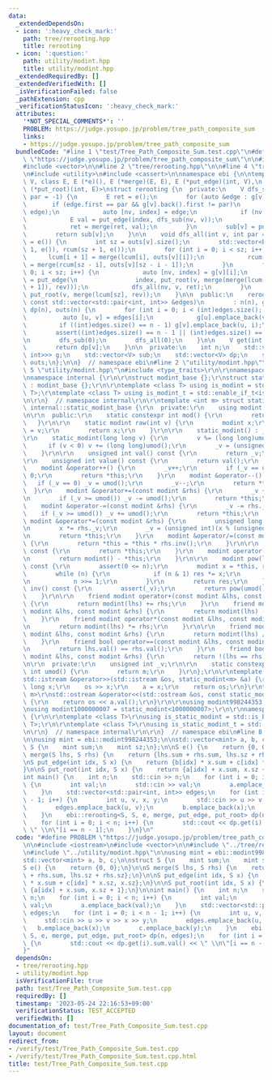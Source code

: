 ```yaml
---
data:
  _extendedDependsOn:
  - icon: ':heavy_check_mark:'
    path: tree/rerooting.hpp
    title: rerooting
  - icon: ':question:'
    path: utility/modint.hpp
    title: utility/modint.hpp
  _extendedRequiredBy: []
  _extendedVerifiedWith: []
  _isVerificationFailed: false
  _pathExtension: cpp
  _verificationStatusIcon: ':heavy_check_mark:'
  attributes:
    '*NOT_SPECIAL_COMMENTS*': ''
    PROBLEM: https://judge.yosupo.jp/problem/tree_path_composite_sum
    links:
    - https://judge.yosupo.jp/problem/tree_path_composite_sum
  bundledCode: "#line 1 \"test/Tree_Path_Composite_Sum.test.cpp\"\n#define PROBLEM\
    \ \"https://judge.yosupo.jp/problem/tree_path_composite_sum\"\n\n#include <iostream>\n\
    #include <vector>\n\n#line 2 \"tree/rerooting.hpp\"\n\n#line 4 \"tree/rerooting.hpp\"\
    \n#include <utility>\n#include <cassert>\n\nnamespace ebi {\n\ntemplate <class\
    \ V, class E, E (*e)(), E (*merge)(E, E), E (*put_edge)(int, V),\n          V\
    \ (*put_root)(int, E)>\nstruct rerooting {\n  private:\n    V dfs_sub(int v, int\
    \ par = -1) {\n        E ret = e();\n        for (auto &edge : g[v]) {\n     \
    \       if (edge.first == par && g[v].back().first != par)\n                std::swap(g[v].back(),\
    \ edge);\n            auto [nv, index] = edge;\n            if (nv == par) continue;\n\
    \            E val = put_edge(index, dfs_sub(nv, v));\n            outs[v].emplace_back(val);\n\
    \            ret = merge(ret, val);\n        }\n        sub[v] = put_root(v, ret);\n\
    \        return sub[v];\n    }\n\n    void dfs_all(int v, int par = -1, E rev\
    \ = e()) {\n        int sz = outs[v].size();\n        std::vector<E> lcum(sz +\
    \ 1, e()), rcum(sz + 1, e());\n        for (int i = 0; i < sz; i++) {\n      \
    \      lcum[i + 1] = merge(lcum[i], outs[v][i]);\n            rcum[sz - i - 1]\
    \ = merge(rcum[sz - i], outs[v][sz - i - 1]);\n        }\n        for (int i =\
    \ 0; i < sz; i++) {\n            auto [nv, index] = g[v][i];\n            E ret\
    \ = put_edge(\n                index, put_root(v, merge(merge(lcum[i], rcum[i\
    \ + 1]), rev)));\n            dfs_all(nv, v, ret);\n        }\n        dp[v] =\
    \ put_root(v, merge(lcum[sz], rev));\n    }\n\n  public:\n    rerooting(int n,\
    \ const std::vector<std::pair<int, int>> &edges)\n        : n(n), g(n), sub(n),\
    \ dp(n), outs(n) {\n        for (int i = 0; i < (int)edges.size(); i++) {\n  \
    \          auto [u, v] = edges[i];\n            g[u].emplace_back(v, i);\n   \
    \         if ((int)edges.size() == n - 1) g[v].emplace_back(u, i);\n        }\n\
    \        assert((int)edges.size() == n - 1 || (int)edges.size() == 2 * (n - 1));\n\
    \n        dfs_sub(0);\n        dfs_all(0);\n    }\n\n    V get(int v) const {\n\
    \        return dp[v];\n    }\n\n  private:\n    int n;\n    std::vector<std::vector<std::pair<int,\
    \ int>>> g;\n    std::vector<V> sub;\n    std::vector<V> dp;\n    std::vector<std::vector<E>>\
    \ outs;\n};\n\n}  // namespace ebi\n#line 2 \"utility/modint.hpp\"\n\r\n#line\
    \ 5 \"utility/modint.hpp\"\n#include <type_traits>\r\n\r\nnamespace ebi {\r\n\r\
    \nnamespace internal {\r\n\r\nstruct modint_base {};\r\nstruct static_modint_base\
    \ : modint_base {};\r\n\r\ntemplate <class T> using is_modint = std::is_base_of<modint_base,\
    \ T>;\r\ntemplate <class T> using is_modint_t = std::enable_if_t<is_modint<T>::value>;\r\
    \n\r\n}  // namespace internal\r\n\r\ntemplate <int m> struct static_modint :\
    \ internal::static_modint_base {\r\n  private:\r\n    using modint = static_modint;\r\
    \n\r\n  public:\r\n    static constexpr int mod() {\r\n        return m;\r\n \
    \   }\r\n\r\n    static modint raw(int v) {\r\n        modint x;\r\n        x._v\
    \ = v;\r\n        return x;\r\n    }\r\n\r\n    static_modint() : _v(0) {}\r\n\
    \r\n    static_modint(long long v) {\r\n        v %= (long long)umod();\r\n  \
    \      if (v < 0) v += (long long)umod();\r\n        _v = (unsigned int)v;\r\n\
    \    }\r\n\r\n    unsigned int val() const {\r\n        return _v;\r\n    }\r\n\
    \r\n    unsigned int value() const {\r\n        return val();\r\n    }\r\n\r\n\
    \    modint &operator++() {\r\n        _v++;\r\n        if (_v == umod()) _v =\
    \ 0;\r\n        return *this;\r\n    }\r\n    modint &operator--() {\r\n     \
    \   if (_v == 0) _v = umod();\r\n        _v--;\r\n        return *this;\r\n  \
    \  }\r\n    modint &operator+=(const modint &rhs) {\r\n        _v += rhs._v;\r\
    \n        if (_v >= umod()) _v -= umod();\r\n        return *this;\r\n    }\r\n\
    \    modint &operator-=(const modint &rhs) {\r\n        _v -= rhs._v;\r\n    \
    \    if (_v >= umod()) _v += umod();\r\n        return *this;\r\n    }\r\n   \
    \ modint &operator*=(const modint &rhs) {\r\n        unsigned long long x = _v;\r\
    \n        x *= rhs._v;\r\n        _v = (unsigned int)(x % (unsigned long long)umod());\r\
    \n        return *this;\r\n    }\r\n    modint &operator/=(const modint &rhs)\
    \ {\r\n        return *this = *this * rhs.inv();\r\n    }\r\n\r\n    modint operator+()\
    \ const {\r\n        return *this;\r\n    }\r\n    modint operator-() const {\r\
    \n        return modint() - *this;\r\n    }\r\n\r\n    modint pow(long long n)\
    \ const {\r\n        assert(0 <= n);\r\n        modint x = *this, res = 1;\r\n\
    \        while (n) {\r\n            if (n & 1) res *= x;\r\n            x *= x;\r\
    \n            n >>= 1;\r\n        }\r\n        return res;\r\n    }\r\n    modint\
    \ inv() const {\r\n        assert(_v);\r\n        return pow(umod() - 2);\r\n\
    \    }\r\n\r\n    friend modint operator+(const modint &lhs, const modint &rhs)\
    \ {\r\n        return modint(lhs) += rhs;\r\n    }\r\n    friend modint operator-(const\
    \ modint &lhs, const modint &rhs) {\r\n        return modint(lhs) -= rhs;\r\n\
    \    }\r\n    friend modint operator*(const modint &lhs, const modint &rhs) {\r\
    \n        return modint(lhs) *= rhs;\r\n    }\r\n\r\n    friend modint operator/(const\
    \ modint &lhs, const modint &rhs) {\r\n        return modint(lhs) /= rhs;\r\n\
    \    }\r\n    friend bool operator==(const modint &lhs, const modint &rhs) {\r\
    \n        return lhs.val() == rhs.val();\r\n    }\r\n    friend bool operator!=(const\
    \ modint &lhs, const modint &rhs) {\r\n        return !(lhs == rhs);\r\n    }\r\
    \n\r\n  private:\r\n    unsigned int _v;\r\n\r\n    static constexpr unsigned\
    \ int umod() {\r\n        return m;\r\n    }\r\n};\r\n\r\ntemplate <int m>\r\n\
    std::istream &operator>>(std::istream &os, static_modint<m> &a) {\r\n    long\
    \ long x;\r\n    os >> x;\r\n    a = x;\r\n    return os;\r\n}\r\ntemplate <int\
    \ m>\r\nstd::ostream &operator<<(std::ostream &os, const static_modint<m> &a)\
    \ {\r\n    return os << a.val();\r\n}\r\n\r\nusing modint998244353 = static_modint<998244353>;\r\
    \nusing modint1000000007 = static_modint<1000000007>;\r\n\r\nnamespace internal\
    \ {\r\n\r\ntemplate <class T>\r\nusing is_static_modint = std::is_base_of<internal::static_modint_base,\
    \ T>;\r\n\r\ntemplate <class T>\r\nusing is_static_modint_t = std::enable_if_t<is_static_modint<T>::value>;\r\
    \n\r\n}  // namespace internal\r\n\r\n}  // namespace ebi\n#line 8 \"test/Tree_Path_Composite_Sum.test.cpp\"\
    \n\nusing mint = ebi::modint998244353;\n\nstd::vector<mint> a, b, c;\n\nstruct\
    \ S {\n    mint sum;\n    mint sz;\n};\n\nS e() {\n    return {0, 0};\n}\n\nS\
    \ merge(S lhs, S rhs) {\n    return {lhs.sum + rhs.sum, lhs.sz + rhs.sz};\n}\n\
    \nS put_edge(int idx, S x) {\n    return {b[idx] * x.sum + c[idx] * x.sz, x.sz};\n\
    }\n\nS put_root(int idx, S x) {\n    return {a[idx] + x.sum, x.sz + 1};\n}\n\n\
    int main() {\n    int n;\n    std::cin >> n;\n    for (int i = 0; i < n; i++)\
    \ {\n        int val;\n        std::cin >> val;\n        a.emplace_back(val);\n\
    \    }\n    std::vector<std::pair<int, int>> edges;\n    for (int i = 0; i < n\
    \ - 1; i++) {\n        int u, v, x, y;\n        std::cin >> u >> v >> x >> y;\n\
    \        edges.emplace_back(u, v);\n        b.emplace_back(x);\n        c.emplace_back(y);\n\
    \    }\n    ebi::rerooting<S, S, e, merge, put_edge, put_root> dp(n, edges);\n\
    \    for (int i = 0; i < n; i++) {\n        std::cout << dp.get(i).sum.val() <<\
    \ \" \\n\"[i == n - 1];\n    }\n}\n"
  code: "#define PROBLEM \"https://judge.yosupo.jp/problem/tree_path_composite_sum\"\
    \n\n#include <iostream>\n#include <vector>\n\n#include \"../tree/rerooting.hpp\"\
    \n#include \"../utility/modint.hpp\"\n\nusing mint = ebi::modint998244353;\n\n\
    std::vector<mint> a, b, c;\n\nstruct S {\n    mint sum;\n    mint sz;\n};\n\n\
    S e() {\n    return {0, 0};\n}\n\nS merge(S lhs, S rhs) {\n    return {lhs.sum\
    \ + rhs.sum, lhs.sz + rhs.sz};\n}\n\nS put_edge(int idx, S x) {\n    return {b[idx]\
    \ * x.sum + c[idx] * x.sz, x.sz};\n}\n\nS put_root(int idx, S x) {\n    return\
    \ {a[idx] + x.sum, x.sz + 1};\n}\n\nint main() {\n    int n;\n    std::cin >>\
    \ n;\n    for (int i = 0; i < n; i++) {\n        int val;\n        std::cin >>\
    \ val;\n        a.emplace_back(val);\n    }\n    std::vector<std::pair<int, int>>\
    \ edges;\n    for (int i = 0; i < n - 1; i++) {\n        int u, v, x, y;\n   \
    \     std::cin >> u >> v >> x >> y;\n        edges.emplace_back(u, v);\n     \
    \   b.emplace_back(x);\n        c.emplace_back(y);\n    }\n    ebi::rerooting<S,\
    \ S, e, merge, put_edge, put_root> dp(n, edges);\n    for (int i = 0; i < n; i++)\
    \ {\n        std::cout << dp.get(i).sum.val() << \" \\n\"[i == n - 1];\n    }\n\
    }"
  dependsOn:
  - tree/rerooting.hpp
  - utility/modint.hpp
  isVerificationFile: true
  path: test/Tree_Path_Composite_Sum.test.cpp
  requiredBy: []
  timestamp: '2023-05-24 22:16:53+09:00'
  verificationStatus: TEST_ACCEPTED
  verifiedWith: []
documentation_of: test/Tree_Path_Composite_Sum.test.cpp
layout: document
redirect_from:
- /verify/test/Tree_Path_Composite_Sum.test.cpp
- /verify/test/Tree_Path_Composite_Sum.test.cpp.html
title: test/Tree_Path_Composite_Sum.test.cpp
---
```

